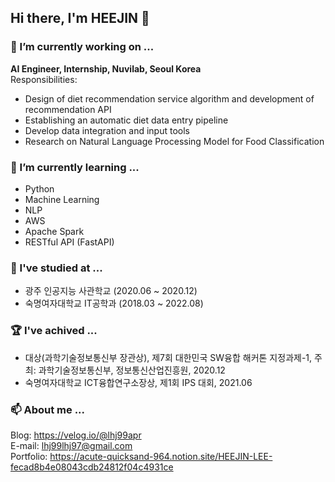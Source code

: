 ## Hi there, I'm HEEJIN 👋 


### 🔭 I’m currently working on ...    

**AI Engineer, Internship, Nuvilab, Seoul Korea**   
Responsibilities:
-	Design of diet recommendation service algorithm and development of recommendation API
-	Establishing an automatic diet data entry pipeline
-	Develop data integration and input tools
-	Research on Natural Language Processing Model for Food Classification
   



### 🌱 I’m currently learning ...      
* Python
* Machine Learning
* NLP
* AWS
* Apache Spark
* RESTful API (FastAPI)
   
   

   
### 📖 I've studied at ...   
  - 광주 인공지능 사관학교 (2020.06 ~ 2020.12)  
  - 숙명여자대학교 IT공학과 (2018.03 ~ 2022.08)  

   
   

### 🏆 I've achived ...    
- 대상(과학기술정보통신부 장관상), 제7회 대한민국 SW융합 해커톤 지정과제-1, 주최: 과학기술정보통신부, 정보통신산업진흥원, 2020.12   
- 숙명여자대학교 ICT융합연구소장상, 제1회 IPS 대회, 2021.06   
   
      
      


### 📫 About me ...   
Blog: https://velog.io/@lhj99apr   
E-mail: lhj99lhj97@gmail.com    
Portfolio: https://acute-quicksand-964.notion.site/HEEJIN-LEE-fecad8b4e08043cdb24812f04c4931ce

